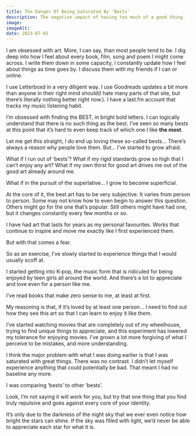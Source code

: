 ```yaml
---
title: The Danger Of Being Saturated By 'Bests'
description: The negative impact of having too much of a good thing.
image: 
imageAlt: 
date: 2023-07-01
---
```

I am obsessed with art. More, I can say, than most people tend to be. I dig deep into how I feel about every book, film, song and poem I might come across. I write them down in some capacity, I constantly update how I feel about things as time goes by. I discuss them with my friends if I can or online.

I use Letterboxd in a very diligent way. I use Goodreads updates a bit more than anyone in their right mind should(I hate many parts of that site, but there’s literally nothing better right now.). I have a last.fm account that tracks my music listening habit.

I’m obsessed with finding the BEST, in bright bold letters. I can logically understand that there is no such thing as the best. I’ve seen so many bests at this point that it’s hard to even keep track of which one I like **the most**.

Let me get this straight, I do end up loving these so-called bests… There’s always a reason why people love them. But… I’ve started to grow afraid.

What if I run out of ‘bests’? What if my rigid standards grow so high that I can’t enjoy any art? What if my own thirst for good art drives me out of the good art already around me.

What if in the pursuit of the superlative… I grow to become superficial.

At the core of it, the best art has to be very subjective. It varies from person to person. Some may not know how to even begin to answer this question. Others might go for the one that’s popular. Still others might have had one, but it changes constantly every few months or so.

I have had art that lasts for years as my personal favourites. Works that continue to inspire and move me exactly like I first experienced them.

But with that comes a fear.

So as an exercise, I’ve slowly started to experience things that I would usually scoff at.

I started getting into K-pop, the music form that is ridiculed for being enjoyed by teen girls all around the world. And there’s a lot to appreciate and love even for a person like me.

I’ve read books that make zero sense to me, at least at first.

My reasoning is that, if it’s loved by at least one person… I need to find out how they see this art so that I can learn to enjoy it like them.

I’ve started watching movies that are completely out of my wheelhouse, trying to find unique things to appreciate, and this experiment has lowered my tolerance for enjoying movies. I’ve grown a lot more forgiving of what I perceive to be mistakes, and more understanding.

I think the major problem with what I was doing earlier is that I was saturated with great things. There was no contrast. I didn’t let myself experience anything that could potentially be bad. That meant I had no baseline any more.

I was comparing ‘bests’ to other ‘bests’.

Look, I’m not saying it will work for you, but try that one thing that you find truly repulsive and goes against every core of your identity.

It’s only due to the darkness of the night sky that we ever even notice how bright the stars can shine. If the sky was filled with light, we’d never be able to appreciate each star for what it is.